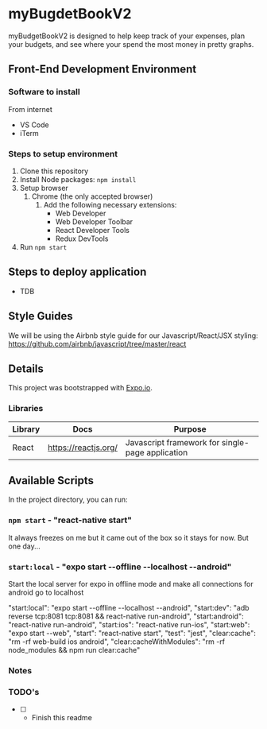 # myBugdetBookV2

myBudgetBookV2 is designed to help keep track of your expenses, plan your budgets, and see where your spend the most money in pretty graphs.

## Front-End Development Environment

### Software to install

From internet

-   VS Code
-   iTerm

### Steps to setup environment

1. Clone this repository
1. Install Node packages: `npm install`
1. Setup browser
    1. Chrome (the only accepted browser)
        1. Add the following necessary extensions:
            - Web Developer
            - Web Developer Toolbar
            - React Developer Tools
            - Redux DevTools
1. Run `npm start`

## Steps to deploy application

- TDB

## Style Guides

We will be using the Airbnb style guide for our Javascript/React/JSX
styling: https://github.com/airbnb/javascript/tree/master/react

## Details

This project was bootstrapped with [Expo.io](https://expo.io).

### Libraries

| Library               | Docs                                                        | Purpose                                                                                   |
| --------------------- | ----------------------------------------------------------- | ----------------------------------------------------------------------------------------- |
| React                 | https://reactjs.org/                                        | Javascript framework for single-page application                                      |

## Available Scripts

In the project directory, you can run:

### `npm start` - "react-native start"

It always freezes on me but it came out of the box so it stays for now. But one day...

### `start:local` - "expo start --offline --localhost --android"

Start the local server for expo in offline mode and make all connections for android go to localhost

"start:local": "expo start --offline --localhost --android",
"start:dev": "adb reverse tcp:8081 tcp:8081 && react-native run-android",
"start:android": "react-native run-android",
"start:ios": "react-native run-ios",
"start:web": "expo start --web",
"start": "react-native start",
"test": "jest",
"clear:cache": "rm -rf web-build ios android",
"clear:cacheWithModules": "rm -rf node_modules && npm run clear:cache"

### Notes

### TODO's

- [ ] - Finish this readme
